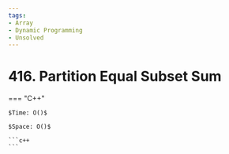 ```yaml
---
tags:
- Array
- Dynamic Programming
- Unsolved
---
```



# 416. Partition Equal Subset Sum

=== "C++"

    $Time: O()$

    $Space: O()$

    ```c++
    ```